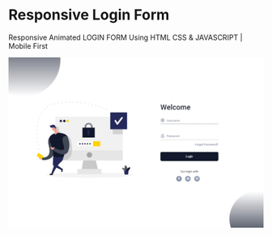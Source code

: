# Responsive Login Form
Responsive Animated LOGIN FORM Using HTML CSS & JAVASCRIPT | Mobile First

![login form](/preview.png)